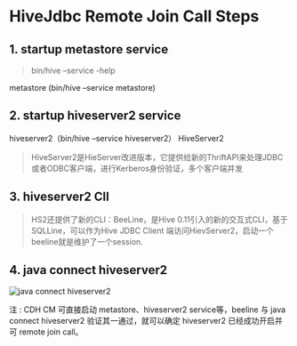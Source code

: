 # HiveJdbc Remote Join Call Steps

## 1. startup metastore service

> bin/hive –service -help

metastore (bin/hive –service metastore)


## 2. startup hiveserver2 service

hiveserver2（bin/hive –service hiveserver2）
HiveServer2

> HiveServer2是HieServer改进版本，它提供给新的ThriftAPI来处理JDBC或者ODBC客户端，进行Kerberos身份验证，多个客户端并发

## 3. hiveserver2 ClI

> HS2还提供了新的CLI：BeeLine，是Hive 0.11引入的新的交互式CLI，基于SQLLine，可以作为Hive JDBC Client 端访问HievServer2，启动一个beeline就是维护了一个session.

## 4. java connect hiveserver2

![java connect hiveserver2][1]

[1]: https://raw.githubusercontent.com/blair101/bigdata/master/hive/HiveJdbc/images/HiveJdbcTest.png

注 : CDH CM 可直接启动 metastore、hiveserver2 service等，beeline 与 java connect hiveserver2 验证其一通过，就可以确定 hiveserver2 已经成功开启并可 remote join call。
